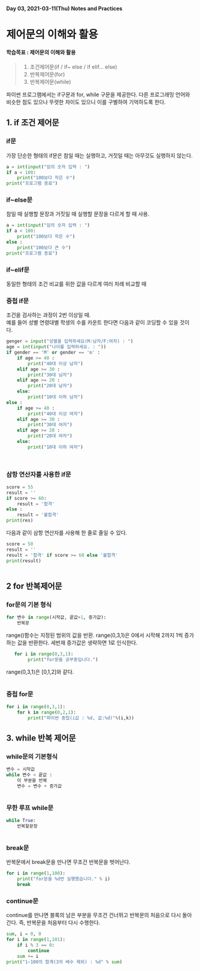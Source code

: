 #### Day 03, 2021-03-11(Thu) Notes and Practices
# 제어문의 이해와 활용
#### 학습목표 :  제어문의 이해와 활용
> 1. 조건제어문(if / if~ else / if elif... else)
> 2. 반복제어문(for)
> 3. 반복제어문(while)

파이썬 프로그램에서는 if구문과 for, while 구문을 제공한다. 다른 프로그래밍 언어와 비슷한 점도 있으나 뚜렷한 차이도 있으니 이를 구별하여 기억하도록 한다.

## 1. if 조건 제어문
### if문
가장 단순한 형태의 if문은 참일 때는 실행하고, 거짓일 때는 아무것도 실행하지 않는다.  
```python
a = int(input("임의 숫자 입력 : ")
if a < 100:
    print("100보다 작은 수")
print("프로그램 종료")
```

### if~else문
참일 때 실행할 문장과 거짓일 때 실행할 문장을 다르게 할 때 사용.
```python
a = int(input("임의 숫자 입력 : ")
if a < 100:
    print("100보다 작은 수")
else :
    print("100보다 큰 수")   
print("프로그램 종료")
```

### if~elif문   
동일한 형태의 조건 비교를 위한 값을 다르게 여러 차례 비교할 때

### 중첩 if문  
조건을 검사하는 과정이 2번 이상일 때.   
예를 들어 성별 연령대별 학생의 수를 카운트 한다면 다음과 같이 코딩할 수 있을 것이다.
```python
genger = input("성별을 입력하세요(M:남자/F:여자) : ")
age = int(input("나이를 입력하세요. : "))
if gender == 'M' or gender == 'm' :
    if age >= 40 :
        print("40대 이상 남자")
    elif age >= 30 : 
        print("30대 남자")
    elif age >= 20 :
        print("20대 남자")
    else:
        print("10대 이하 남자")
else :
    if age >= 40 :
        print("40대 이상 여자")
    elif age >= 30 : 
        print("30대 여자")
    elif age >= 20 :
        print("20대 여자")
    else:
        print("10대 이하 여자")    
              
```


```python

```

### 삼항 연산자를 사용한 if문  
```python
score = 55
result = ''
if score >= 60:
    result = '합격'
else :
    result = '불합격'
print(res)
```
다음과 같이 삼항 연산자를 사용해 한 줄로 줄일 수 있다.
```python
score = 50
result = ''
result = '합격' if score >= 60 else '불합격'
print(result)
```


```python

```

## 2 for 반복제어문
### for문의 기본 형식
```python
for 변수 in range(시작값, 끝값+1, 증가값):
    반복문
```
range()함수는 지정된 범위의 값을 반환. range(0,3,1)은 0에서 시작해 2까지 1씩 증가하는 값을 반환한다. 세번재 증가값은 생략하면 1로 인식한다.
```python
   for i in range(0,3,1):
        print("for문을 공부중입니다.")
```
range(0,3,1)은 [0,1,2]와 같다. 


```python

```

### 중첩 for문  
```python
for i in range(0,3,1):
    for k in range(0,2,1):
        print("파이썬 중첩(i값 : %d, 값:%d)"%(i,k))
```

## 3. while 반복 제어문
### while문의 기본형식
```python
변수 = 시작값
while 변수 < 끝값 :
    이 부분을 반복
    변수 = 변수 + 증가값
```


```python

```

### 무한 루프 while문
```python
while True:
    반복할문장
```


```python

```

### break문 
반복문에서 break문을 만나면 무조건 반복문을 벗어난다.
```python
for i in range(1,100):
    print("for문을 %d번 실행했습니다." % i)
    break
```

### continue문
continue를 만나면 블록의 남은 부분을 무조건 건너뛰고 반복문의 처음으로 다시 돌아간다. 즉, 반복문을 처음부터 다시 수행한다.
```python
sum, i = 0, 0
for i in range(1,101):
    if i % 3 == 0:
        continue
    sum += i
print("1~100의 합계(3의 배수 제외) : %d" % sum)
```


```python

```
